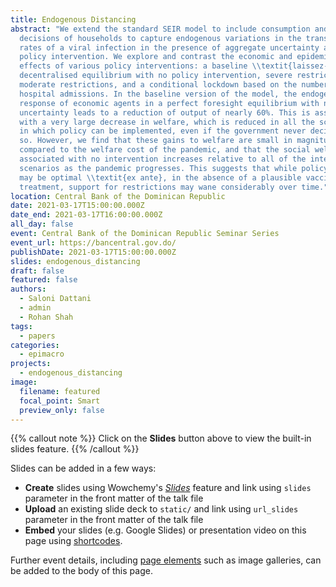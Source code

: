 ```yaml
---
title: Endogenous Distancing
abstract: "We extend the standard SEIR model to include consumption and labour
  decisions of households to capture endogenous variations in the transmission
  rates of a viral infection in the presence of aggregate uncertainty about
  policy intervention. We explore and contrast the economic and epidemiological
  effects of various policy interventions: a baseline \\textit{laissez-faire}
  decentralised equilibrium with no policy intervention, severe restrictions,
  moderate restrictions, and a conditional lockdown based on the number of
  hospital admissions. In the baseline version of the model, the endogenous
  response of economic agents in a perfect foresight equilibrium with no policy
  uncertainty leads to a reduction of output of nearly 60%. This is associated
  with a very large decrease in welfare, which is reduced in all the scenarios
  in which policy can be implemented, even if the government never decides to do
  so. However, we find that these gains to welfare are small in magnitude
  compared to the welfare cost of the pandemic, and that the social welfare
  associated with no intervention increases relative to all of the intervention
  scenarios as the pandemic progresses. This suggests that while policy measures
  may be optimal \\textit{ex ante}, in the absence of a plausible vaccine or
  treatment, support for restrictions may wane considerably over time."
location: Central Bank of the Dominican Republic
date: 2021-03-17T15:00:00.000Z
date_end: 2021-03-17T16:00:00.000Z
all_day: false
event: Central Bank of the Dominican Republic Seminar Series
event_url: https://bancentral.gov.do/
publishDate: 2021-03-17T15:00:00.000Z
slides: endogenous_distancing
draft: false
featured: false
authors:
  - Saloni Dattani
  - admin
  - Rohan Shah
tags:
  - papers
categories:
  - epimacro
projects:
  - endogenous_distancing
image:
  filename: featured
  focal_point: Smart
  preview_only: false
---
```

{{% callout note %}}
Click on the **Slides** button above to view the built-in slides feature.
{{% /callout %}}

Slides can be added in a few ways:

* **Create** slides using Wowchemy's *[Slides](https://wowchemy.com/docs/managing-content/#create-slides)* feature and link using `slides` parameter in the front matter of the talk file
* **Upload** an existing slide deck to `static/` and link using `url_slides` parameter in the front matter of the talk file
* **Embed** your slides (e.g. Google Slides) or presentation video on this page using [shortcodes](https://wowchemy.com/docs/writing-markdown-latex/).

Further event details, including [page elements](https://wowchemy.com/docs/writing-markdown-latex/) such as image galleries, can be added to the body of this page.